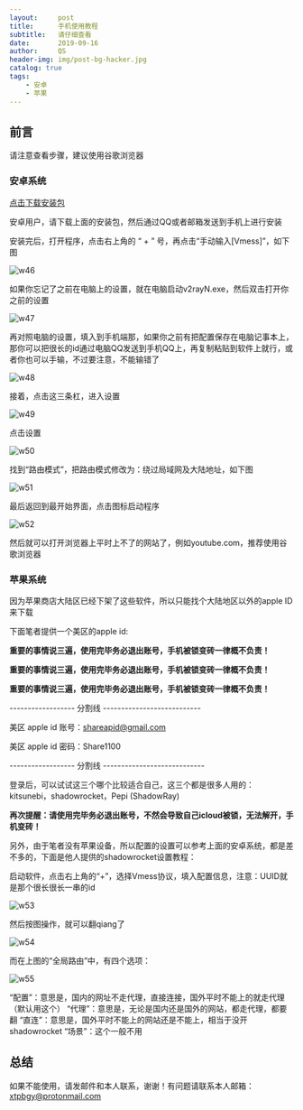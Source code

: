 ```yaml
---
layout:     post
title:      手机使用教程
subtitle:   请仔细查看
date:       2019-09-16
author:     QS
header-img: img/post-bg-hacker.jpg
catalog: true
tags:
    - 安卓
    - 苹果
---
```



## 前言

请注意查看步骤，建议使用谷歌浏览器


### 安卓系统

<a href="https://github.com/2dust/v2rayNG/releases/download/1.1.1/app-universal-release.apk">点击下载安装包</a>

安卓用户，请下载上面的安装包，然后通过QQ或者邮箱发送到手机上进行安装

安装完后，打开程序，点击右上角的 “ + ” 号，再点击“手动输入[Vmess]”，如下图

![w46](https://user-images.githubusercontent.com/55229088/65020219-586a6900-d95f-11e9-807d-15834d07e441.png)

如果你忘记了之前在电脑上的设置，就在电脑启动v2rayN.exe，然后双击打开你之前的设置

![w47](https://user-images.githubusercontent.com/55229088/65020467-d0d12a00-d95f-11e9-94ea-9c11102fd84b.png)

再对照电脑的设置，填入到手机端那，如果你之前有把配置保存在电脑记事本上，那你可以把很长的id通过电脑QQ发送到手机QQ上，再复制粘贴到软件上就行，或者你也可以手输，不过要注意，不能输错了

![w48](https://user-images.githubusercontent.com/55229088/65020509-e6465400-d95f-11e9-89ef-549f7ed74fed.png)

接着，点击这三条杠，进入设置

![w49](https://user-images.githubusercontent.com/55229088/65020647-29a0c280-d960-11e9-8bd2-3a0ef1c277b5.png)

点击设置

![w50](https://user-images.githubusercontent.com/55229088/65020705-450bcd80-d960-11e9-8a6e-21207f993435.png)

找到“路由模式”，把路由模式修改为：绕过局域网及大陆地址，如下图

![w51](https://user-images.githubusercontent.com/55229088/65020737-55bc4380-d960-11e9-9c28-6ac211a98326.png)

最后返回到最开始界面，点击图标启动程序

![w52](https://user-images.githubusercontent.com/55229088/65020849-8dc38680-d960-11e9-9f94-4816e7a3de11.png)

然后就可以打开浏览器上平时上不了的网站了，例如youtube.com，推荐使用谷歌浏览器


### 苹果系统

因为苹果商店大陆区已经下架了这些软件，所以只能找个大陆地区以外的apple ID来下载

下面笔者提供一个美区的apple id:

<strong>重要的事情说三遍，使用完毕务必退出账号，手机被锁变砖一律概不负责！</strong>

<strong>重要的事情说三遍，使用完毕务必退出账号，手机被锁变砖一律概不负责！</strong>

<strong>重要的事情说三遍，使用完毕务必退出账号，手机被锁变砖一律概不负责！</strong>

------------------  分割线  ---------------------------

美区 apple id 账号：shareapid@gmail.com

美区 apple id 密码：Share1100

------------------  分割线  ----------------------------

登录后，可以试试这三个哪个比较适合自己，这三个都是很多人用的：kitsunebi，shadowrocket，Pepi (ShadowRay)

<strong>再次提醒：请使用完毕务必退出账号，不然会导致自己icloud被锁，无法解开，手机变砖！</strong>

另外，由于笔者没有苹果设备，所以配置的设置可以参考上面的安卓系统，都是差不多的，下面是他人提供的shadowrocket设置教程：

启动软件，点击右上角的“+”，选择Vmess协议，填入配置信息，注意：UUID就是那个很长很长一串的id

![w53](https://user-images.githubusercontent.com/55229088/65022416-8baef700-d963-11e9-9cbd-1364d0bc9068.png)

然后按图操作，就可以翻qiang了

![w54](https://user-images.githubusercontent.com/55229088/65022577-cfa1fc00-d963-11e9-9875-9fe9a5f3a808.png)

而在上图的“全局路由”中，有四个选项：

![w55](https://user-images.githubusercontent.com/55229088/65022702-037d2180-d964-11e9-910f-6824e37ea8d6.png)

“配置”：意思是，国内的网址不走代理，直接连接，国外平时不能上的就走代理（默认用这个）
“代理”：意思是，无论是国内还是国外的网站，都走代理，都要翻
“直连”：意思是，国外平时不能上的网站还是不能上，相当于没开shadowrocket
“场景”：这个一般不用



## 总结

如果不能使用，请发邮件和本人联系，谢谢！有问题请联系本人邮箱： xtpbgy@protonmail.com

